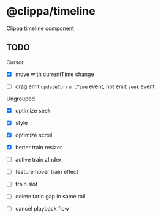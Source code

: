 # @clippa/timeline

Clippa timeline component

## TODO

Cursor

- [x] move with currentTime change

- [ ] drag emit `updateCurrentTime` event, not emit `seek` event

Ungrouped

- [x] optimize seek

- [x] style

- [x] optimize scroll

- [x] better train resizer

- [ ] active train zIndex

- [ ] feature hover train effect

- [ ] train slot

- [ ] delete tarin gap in same rail

- [ ] cancel playback flow
